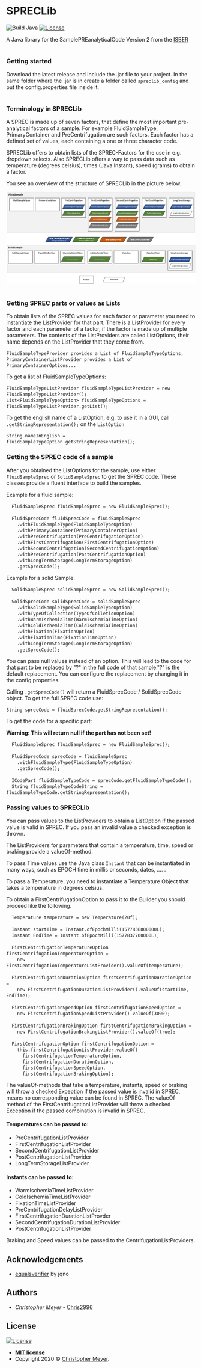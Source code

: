 # SPRECLib

![Build Java](https://github.com/Chris2996/SPRECLib/workflows/Build%20Java/badge.svg) [![License](http://img.shields.io/:license-mit-blue.svg?style=flat-square)](http://badges.mit-license.org)

A Java library for the SamplePREanalyticalCode Version 2 from the [ISBER](https://www.isber.org/page/SPREC?&hhsearchterms=%22sprec%22)

#
### Getting started

Download the latest release and include the .jar file to your project. In the same folder where the .jar is in create a folder called ```spreclib_config``` and put the config.properties file inside it. 

#
### Terminology in SPRECLib
A SPREC is made up of seven factors, that define the most important pre-analytical factors of a sample. For example FluidSampleType, PrimaryContainer and PreCentrifugation are such factors. Each factor has a defined set of values, each containing a one or three character code. 

SPRECLib offers to obtain lists of the SPREC-Factors for the use in e.g. dropdown selects. Also SPRECLib offers a way to pass data such as temperature (degrees celsius), times (Java Instant), speed (grams) to obtain a factor.

You see an overview of the structure of SPRECLib in the picture below.

![](readmeImages/sprecOverview.png)
#
### Getting SPREC parts or values as Lists

To obtain lists of the SPREC values for each factor or parameter you need to instantiate the ListProvider for that part. There is a ListProvider for every factor and each parameter of a factor, if the factor is made up of multiple parameters. The contents of the ListProviders are called ListOptions, their name depends on the ListProvider that they come from.

```
FluidSampleTypeProvider provides a List of FluidSampleTypeOptions, PrimaryContainerListProvider provides a List of PrimaryContainerOptions...
```

To get a list of FluidSampleTypeOptions:

```
FluidSampleTypeListProvider fluidSampleTypeListProvider = new FluidSampleTypeListProvider();
List<FluidSampleTypeOption> fluidSampleTypeOptions = fluidSampleTypeListProvider.getList();
```

To get the english name of a ListOption, e.g. to use it in a GUI, call ```.getStringRepresentation();``` on the ```ListOption```

```
String nameInEnglish = fluidSampleTypeOption.getStringRepresentation();
```

### Getting the SPREC code of a sample

After you obtained the ListOptions for the sample, use either ```FluidSampleSprec``` or ```SolidSampleSprec``` to get the SPREC code. These classes provide a fluent interface to build the samples.

Example for a fluid sample:

```
  FluidSampleSprec fluidSampleSprec = new FluidSampleSprec();
  
  FluidSprecCode fluidSprecCode = fluidSampleSprec
    .withFluidSampleType(FluidSampleTypeOption)
    .withPrimaryContainer(PrimaryContainerOption)
    .withPreCentrifugation(PreCentrifugationOption)
    .withFirstCentrifugation(FirstCentrifugationOption)
    .withSecondCentrifugation(SecondCentrifugationOption)
    .withPreCentrifugation(PostCentrifugationOption)
    .withLongTermStorage(LongTermStorageOption)
    .getSprecCode();
```


Example for a solid Sample:
```
  SolidSampleSprec solidSampleSprec = new SolidSampleSprec();

  SolidSprecCode solidSprecCode = solidSampleSprec
    .withSolidSampleType(SolidSampleTypeOption)
    .withTypeOfCollection(TypeOfColletionOption)
    .withWarmIschemiaTime(WarmIschemiaTimeOption)
    .withColdIschemiaTime(ColdIschemiaTimeOption)
    .withFixation(FixationOption)
    .withFixationTime(FixationTimeOption)
    .withLongTermStorage(LongTermStorageOption)
    .getSprecCode();
```

You can pass null values instead of an option. This will lead to the code for that part to be replaced by "?" in the full code of that sample."?" is the default replacement. You can configure the replacement by changing it in the config.properties.


Calling ```.getSprecCode()``` will return a FluidSprecCode / SolidSprecCode object. To get the full SPREC code use:
```
String sprecCode = fluidSprecCode.getStringRepresentation();
```

To get the code for a specific part:
<p>
  
**Warning: This will return null if the part has not been set!** 

```
  FluidSampleSprec fluidSampleSprec = new FluidSampleSprec();
  
  FluidSprecCode sprecCode = fluidSampleSprec
    .withFluidSampleType(FluidSampleTypeOption)
    .getSprecCode();

  ICodePart fluidSampleTypeCode = sprecCode.getFluidSampleTypeCode();
  String fluidSampleTypeCodeString = fluidSampleTypeCode.getStringRepresentation();
```

### Passing values to SPRECLib

You can pass values to the ListProviders to obtain a ListOption if the passed value is valid in SPREC. If you pass an invalid value a checked exception is thrown.

The ListProviders for parameters that contain a temperature, time, speed or braking provide a valueOf-method.

To pass Time values use the Java class ```Instant``` that can be instantiated in many ways, such as EPOCH time in millis or seconds, dates, .... . 

To pass a Temperature, you need to instantiate a Temperature Object that takes a temperature in degrees celsius.  

To obtain a FirstCentrifugationOption to pass it to the Builder you should proceed like the following.

```
  Temperature temperature = new Temperature(20f);

  Instant startTime = Instant.ofEpochMilli(1577836800000L);
  Instant EndTime = Instant.ofEpochMilli(1577837700000L);

  FirstCentrifugationTemperatureOption firstCentrifugationTemperatureOption =
    new FirstCentrifugationTemperatureListProvider().valueOf(temperature);

  FirstCentrifugationDurationOption firstCentrifugationDurationOption =
    new FirstCentrifugationDurationListProvider().valueOf(startTime, EndTime);

  FirstCentrifugationSpeedOption firstCentrifugationSpeedOption =
    new FirstCentrifugationSpeedListProvider().valueOf(3000);
    
  FirstCentrifugationBrakingOption firstCentrifugationBrakingOption =
    new FirstCentrifugationBrakingListProvider().valueOf(true);

  FirstCentrifugationOption firstCentrifugationOption =
    this.firstCentrifugationListProvider.valueOf(
      firstCentrifugationTemperatureOption,
      firstCentrifugationDurationOption,
      firstCentrifugationSpeedOption,
      firstCentrifugationBrakingOption);
```
The valueOf-methods that take a temperature, instants, speed or braking will throw a checked Exception if the passed value is invalid in SPREC, means no corresponding value can be found in SPREC.
The valueOf-method of the FirstCentrifugationListProvider will throw a checked Exception if the passed combination is invalid in SPREC.

#### Temperatures can be passed to: 
- PreCentrifugationListProvider
- FirstCentrifugationListProvider
- SecondCentrifugationListProvider
- PostCentrifugationListProvider
- LongTermStorageListProvider

#### Instants can be passed to:
- WarmIschemiaTimeListProvider
- ColdIschemiaTimeListProvider
- FixationTimeListProvider
- PreCentrifugationDelayListProvider
- FirstCentrifugationDurationListProvder
- SecondCentrifugationDurationListProvider
- PostCentrifugationListProvider

Braking and Speed values can be passed to the CentrifugationListProviders.

## Acknowledgements

- [equalsverifier](https://github.com/jqno/equalsverifier) by jqno

## Authors

* *Christopher Meyer* - [Chris2996](https://github.com/chris2996)

## License

[![License](http://img.shields.io/:license-mit-blue.svg?style=flat-square)](http://badges.mit-license.org)

- **[MIT license](http://opensource.org/licenses/mit-license.php)**
- Copyright 2020 © <a href="http://fvcproductions.com" target="_blank">Christopher Meyer</a>.
